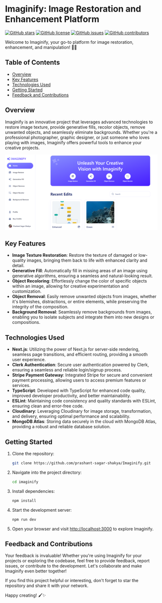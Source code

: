# Imaginify: Image Restoration and Enhancement Platform

[![GitHub stars](https://img.shields.io/github/stars/prashant-sagar-shakya/imaginify?style=flat-square)](https://github.com/prashant-sagar-shakya/imaginify/stargazers)
[![GitHub license](https://img.shields.io/github/license/prashant-sagar-shakya/imaginify?style=flat-square)](https://github.com/prashant-sagar-shakya/imaginify/blob/main/LICENSE)
[![GitHub issues](https://img.shields.io/github/issues/prashant-sagar-shakya/imaginify?style=flat-square)](https://github.com/prashant-sagar-shakya/imaginify/issues)
[![GitHub contributors](https://img.shields.io/github/contributors/prashant-sagar-shakya/imaginify?style=flat-square)](https://github.com/prashant-sagar-shakya/imaginify/graphs/contributors)

Welcome to Imaginify, your go-to platform for image restoration, enhancement, and manipulation! 🎨✨

## Table of Contents

- [Overview](#overview)
- [Key Features](#key-features)
- [Technologies Used](#technologies-used)
- [Getting Started](#getting-started)
- [Feedback and Contributions](#feedback-and-contributions)

## Overview

Imaginify is an innovative project that leverages advanced technologies to restore image texture, provide generative fills, recolor objects, remove unwanted objects, and seamlessly eliminate backgrounds. Whether you're a professional photographer, graphic designer, or just someone who loves playing with images, Imaginify offers powerful tools to enhance your creative projects.

![Thumbnail](/Imaginify.png)

## Key Features

- **Image Texture Restoration**: Restore the texture of damaged or low-quality images, bringing them back to life with enhanced clarity and detail.
- **Generative Fill**: Automatically fill in missing areas of an image using generative algorithms, ensuring a seamless and natural-looking result.
- **Object Recoloring**: Effortlessly change the color of specific objects within an image, allowing for creative experimentation and customization.
- **Object Removal**: Easily remove unwanted objects from images, whether it's blemishes, distractions, or entire elements, while preserving the integrity of the composition.
- **Background Removal**: Seamlessly remove backgrounds from images, enabling you to isolate subjects and integrate them into new designs or compositions.

## Technologies Used

- **Next.js**: Utilizing the power of Next.js for server-side rendering, seamless page transitions, and efficient routing, providing a smooth user experience.
- **Clerk Authentication**: Secure user authentication powered by Clerk, ensuring a seamless and reliable login/signup process.
- **Stripe Payment Gateway**: Integrated Stripe for secure and convenient payment processing, allowing users to access premium features or services.
- **TypeScript**: Developed with TypeScript for enhanced code quality, improved developer productivity, and better maintainability.
- **ESLint**: Maintaining code consistency and quality standards with ESLint, ensuring clean and error-free code.
- **Cloudinary**: Leveraging Cloudinary for image storage, transformation, and delivery, ensuring optimal performance and scalability.
- **MongoDB Atlas**: Storing data securely in the cloud with MongoDB Atlas, providing a robust and reliable database solution.

## Getting Started

1. Clone the repository:
   ```sh
   git clone https://github.com/prashant-sagar-shakya/Imaginify.git
   ```
2. Navigate into the project directory:
   ```sh
   cd imaginify
   ```
3. Install dependencies:
   ```sh
   npm install
   ```
4. Start the development server:
   ```sh
   npm run dev
   ```
5. Open your browser and visit [http://localhost:3000](http://localhost:3000) to explore Imaginify.

## Feedback and Contributions

Your feedback is invaluable! Whether you're using Imaginify for your projects or exploring the codebase, feel free to provide feedback, report issues, or contribute to the development. Let's collaborate and make Imaginify even better together!

If you find this project helpful or interesting, don't forget to star the repository and share it with your network.

Happy creating! 🖌️✨
